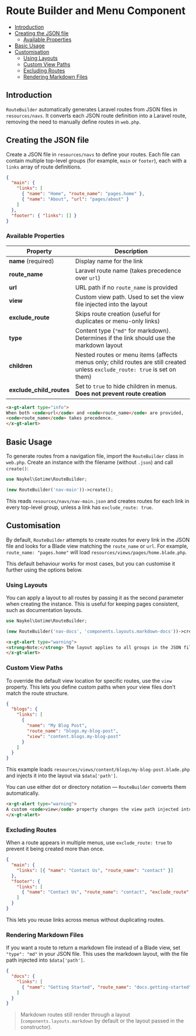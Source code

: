 # Route Builder and Menu Component

- [Introduction](#introduction)
- [Creating the JSON file](#creating-the-json-file)
    - [Available Properties](#available-properties)
- [Basic Usage](#basic-usage)
- [Customisation](#customisation)
    - [Using Layouts](#using-layouts)
    - [Custom View Paths](#custom-view-paths)
    - [Excluding Routes](#excluding-routes)
    - [Rendering Markdown Files](#rendering-markdown-files)

## Introduction

`RouteBuilder` automatically generates Laravel routes from JSON files in
`resources/navs`. It converts each JSON route definition into a Laravel route,
removing the need to manually define routes in `web.php`.

## Creating the JSON file

Create a JSON file in `resources/navs` to define your routes. Each file can
contain multiple top-level groups (for example, `main` or `footer`), each with a
`links` array of route definitions.

```json
{
  "main": {
    "links": [
      { "name": "Home", "route_name": "pages.home" },
      { "name": "About", "url": "pages/about" }
    ]
  },
  "footer": { "links": [] }
}
```

### Available Properties

| Property                 | Description                                                                                                                  |
| ------------------------ | ---------------------------------------------------------------------------------------------------------------------------- |
| **name** (required)      | Display name for the link                                                                                                    |
| **route_name**           | Laravel route name (takes precedence over `url`)                                                                             |
| **url**                  | URL path if no `route_name` is provided                                                                                      |
| **view**                 | Custom view path. Used to set the view file injected into the layout                                                         |
| **exclude_route**        | Skips route creation (useful for duplicates or menu-only links)                                                              |
| **type**                 | Content type (`"md"` for markdown). Determines if the link should use the markdown layout                                    |
| **children**             | Nested routes or menu items (affects menus only; child routes are still created unless `exclude_route: true` is set on them) |
| **exclude_child_routes** | Set to `true` to hide children in menus. **Does not prevent route creation**                                                 |

```html +parse
<x-gt-alert type="info">
When both <code>url</code> and <code>route_name</code> are provided, 
<code>route_name</code> takes precedence.
</x-gt-alert>
```

## Basic Usage

To generate routes from a navigation file, import the `RouteBuilder` class in
`web.php`. Create an instance with the filename (without `.json`) and call
`create()`:

```php +torchlight-php
use Naykel\Gotime\RouteBuilder;

(new RouteBuilder('nav-main'))->create();
```

This reads `resources/navs/nav-main.json` and creates routes for each link in
every top-level group, unless a link has `exclude_route: true`.

## Customisation

By default, `RouteBuilder` attempts to create routes for every link in the JSON
file and looks for a Blade view matching the `route_name` or `url`. For example,
`route_name: "pages.home"` will load `resources/views/pages/home.blade.php`.

This default behaviour works for most cases, but you can customise it further
using the options below.

### Using Layouts

You can apply a layout to all routes by passing it as the second parameter when
creating the instance. This is useful for keeping pages consistent, such as
documentation layouts.

```php +torchlight-php
use Naykel\Gotime\RouteBuilder;

(new RouteBuilder('nav-docs', 'components.layouts.markdown-docs'))->create();
```

```html +parse
<x-gt-alert type="warning">
<strong>Note:</strong> The layout applies to all groups in the JSON file unless a link overrides it with a custom <code>view</code>. The actual view path is injected into <code>$data['path']</code>.
</x-gt-alert>
```

### Custom View Paths

To override the default view location for specific routes, use the `view`
property. This lets you define custom paths when your view files don’t match the
route structure.

```json +torchlight-json
{
  "blogs": {
    "links": [
      {
        "name": "My Blog Post",
        "route_name": "blogs.my-blog-post",
        "view": "content.blogs.my-blog-post"
      }
    ]
  }
}
```

This example loads `resources/views/content/blogs/my-blog-post.blade.php` and
injects it into the layout via `$data['path']`.

You can use either dot or directory notation — `RouteBuilder` converts them
automatically.

```html +parse
<x-gt-alert type="warning">
A custom <code>view</code> property changes the view path injected into the layout. The layout itself is still used.
</x-gt-alert>
```

### Excluding Routes

When a route appears in multiple menus, use `exclude_route: true` to prevent it
being created more than once.

```json +torchlight-json
{
  "main": {
    "links": [{ "name": "Contact Us", "route_name": "contact" }]
  },
  "footer": {
    "links": [
      { "name": "Contact Us", "route_name": "contact", "exclude_route": true }
    ]
  }
}
```

This lets you reuse links across menus without duplicating routes.

### Rendering Markdown Files

If you want a route to return a markdown file instead of a Blade view, set
`"type": "md"` in your JSON file. This uses the markdown layout, with the file
path injected into `$data['path']`.

```json +torchlight-json
{
  "docs": {
    "links": [
      { "name": "Getting Started", "route_name": "docs.getting-started", "type": "md" }
    ]
  }
}
```

> Markdown routes still render through a layout (`components.layouts.markdown`
> by default or the layout passed in the constructor).




<!-- 
By default, both the parent and child routes will be created. If you want to
create a non-clickable parent menu item, add `"exclude_route": true` to the
parent item.

```json +torchlight-json
{
    "user": {
        "links": [
            {
                "name": "Parent Menu",
                "exclude_route": true,
                "children": [
                    {
                        "name": "Child page 1",
                        "route_name": "user.child-1",
                        "view": "pages.child1"
                    },
                    {
                        "name": "Child page 2",
                        "route_name": "user.child-2",
                        "view": "pages.child2"
                    }
                ]
            }
        ]
    }
}
``` -->